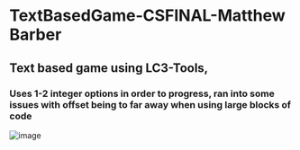 # TextBasedGame-CSFINAL-Matthew Barber
## Text based game using LC3-Tools, 
### Uses 1-2 integer options in order to progress, ran into some issues with offset being to far away when using large blocks of code
![image](https://github.com/user-attachments/assets/9815387f-a3ae-4dcb-83ff-86a884154e3b)
